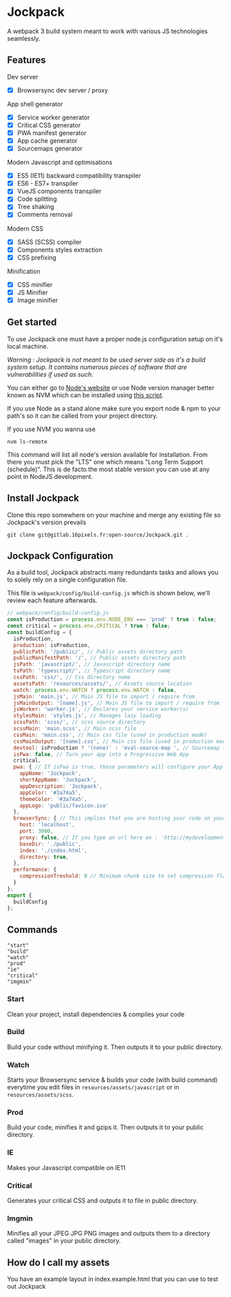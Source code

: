# Jockpack

A webpack 3 build system meant to work with various JS technologies seamlessly.


## Features

Dev server
- [X] Browsersync dev server / proxy

App shell generator
- [X] Service worker generator
- [X] Critical CSS generator
- [X] PWA manifest generator
- [X] App cache generator
- [X] Sourcemaps generator

Modern Javascript and optimisations
- [X] ES5 (IE11) backward compatibility transpiler
- [X] ES6 - ES7+ transpiler
- [X] VueJS components transpiler
- [X] Code splitting
- [X] Tree shaking
- [X] Comments removal

Modern CSS
- [X] SASS (SCSS) compiler
- [X] Components styles extraction
- [X] CSS prefixing

Minification
- [X] CSS minifier
- [X] JS Minifier
- [X] Image minifier

## Get started

To use Jockpack one must have a proper node.js configuration setup on it's local machine.

*Warning : Jockpack is not meant to be used server side as it's a build system setup. It contains numerous pieces of software that are vulnerabilities if used as such.*

You can either go to [Node's website](https://nodejs.org/en/) or use Node version manager better known as NVM which can be installed using [this script](https://github.com/creationix/nvm#install-script).

If you use Node as a stand alone make sure you export node & npm to your path's so it can be called from your project directory.

If you use NVM you wanna use 

```
nvm ls-remote
```

This command will list all node's version available for installation. From there you must pick the "LTS" one which means "Long Term Support (schedule)". This is de facto the most stable version you can use at any point in NodeJS development.

## Install Jockpack

Clone this repo somewhere on your machine and merge any existing file so Jockpack's version prevails

```
git clone git@gitlab.16pixels.fr:open-source/Jockpack.git .
```

## Jockpack Configuration

As a build tool, Jockpack abstracts many redundants tasks and allows you to solely rely on a single configuration file.

This file is ```webpack/config/build-config.js``` which is shown below, we'll review each feature afterwards.

```javascript
// webpack/config/build-config.js
const isProduction = process.env.NODE_ENV === 'prod' ? true : false;
const critical = process.env.CRITICAL ? true : false;
const buildConfig = {
  isProduction,
  production: isProduction,
  publicPath: '/public/', // Public assets directory path
  publicManifestPath: '/', // Public assets directory path
  jsPath: 'javascript/', // Javascript directory name
  tsPath: 'typescript/', // Typescript directory name
  cssPath: 'css/', // Css directory name
  assetsPath: 'resources/assets/', // Assets source location
  watch: process.env.WATCH ? process.env.WATCH : false,
  jsMain: 'main.js', // Main JS file to import / require from
  jsMainOutput: '[name].js', // Main JS file to import / require from
  jsWorker: 'worker.js', // Declares your service worker(s)
  stylesMain: 'styles.js', // Manages lazy loading
  scssPath: 'scss/', // scss source directory
  scssMain: 'main.scss', // Main scss file
  cssMain: 'main.css', // Main css file (used in production mode)
  cssMainOutput: '[name].css', // Main css file (used in production mode)
  devtool: isProduction ? '(none)' : 'eval-source-map ', // Sourcemap type declaration => https://webpack.js.org/configuration/devtool/
  isPwa: false, // Turn your app into a Progressive Web App
  critical,
  pwa: { // If isPwa is true, those parameters will configure your App manifest for you
    appName: 'Jockpack',
    shortAppName: 'Jockpack',
    appDescription: 'Jockpack',
    appColor: '#3a74a5',
    themeColor: '#3a74a5',
    appLogo: 'public/favicon.ico'
  },
  browserSync: { // This implies that you are hosting your code on your machine but you can always set browserSync options -> https://github.com/Va1/browser-sync-webpack-plugin
    host: 'localhost',
    port: 3000,
    proxy: false, // If you type an url here ex : 'http://mydevelopmentserver.dev' , Jockpack will not serve your code and simply proxy your dev server url
    baseDir: './public',
    index: './index.html',
    directory: true,
  },
  performance: {
    compressionTreshold: 0 // Minimum chunk size to set compression flag (performs better at 10240 on mobile in our experience)
  }
};
export {
  buildConfig
};

```

## Commands 

```
"start"
"build"
"watch"
"prod"
"ie"
"critical"
"imgmin"
```

### Start

Clean your project, install dependencies & compiles your code

### Build

Build your code without minifying it. Then outputs it to your public directory.

### Watch

Starts your Browsersync service & builds your code (with build command) everytime you edit files in ```resources/assets/javascript``` or in ```resources/assets/scss```.

### Prod

Build your code, minifies it and gzips it. Then outputs it to your public directory.

### IE

Makes your Javascript compatible on IE11

### Critical

Generates your critical CSS and outputs it to file in public directory.

### Imgmin

Minifies all your JPEG JPG PNG images and outputs them to a directory called "images" in your public directory.


## How do I call my assets 

You have an example layout in index.example.html that you can use to test out Jockpack